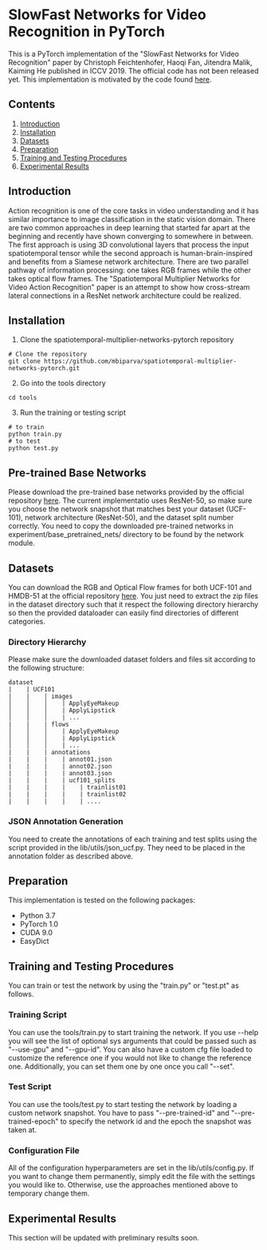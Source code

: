 # SlowFast Networks for Video Recognition in PyTorch
This is a PyTorch implementation of the "SlowFast Networks for Video Recognition" paper by Christoph Feichtenhofer, Haoqi Fan, Jitendra Malik, Kaiming He published in ICCV 2019. The official code has not been released yet. This implementation is motivated by the code found [here](https://github.com/r1ch88/SlowFastNetworks).

## Contents

1. [Introduction](#introduction)
2. [Installation](#installation)
4. [Datasets](#datasets)
5. [Preparation](#preparation)
6. [Training and Testing Procedures](#training-and-testing-procedures)
7. [Experimental Results](#experimental-results)

## Introduction
Action recognition is one of the core tasks in video understanding and it has similar importance to image classification in the static vision domain. There are two common approaches in deep learning that started far apart at the beginning and recently have shown converging to somewhere in between. The first approach is using 3D convolutional layers that process the input spatiotemporal tensor while the second approach is human-brain-inspired and benefits from a Siamese network architecture. There are two parallel pathway of information processing: one takes RGB frames while the other takes optical flow frames. The "Spatiotemporal Multiplier Networks for Video Action Recognition" paper is an attempt to show how cross-stream lateral connections in a ResNet network architecture could be realized.

## Installation

1. Clone the spatiotemporal-multiplier-networks-pytorch repository

```shell
# Clone the repository
git clone https://github.com/mbiparva/spatiotemporal-multiplier-networks-pytorch.git
```

2. Go into the tools directory

```shell
cd tools
```

3. Run the training or testing script
```shell
# to train
python train.py
# to test
python test.py
```

## Pre-trained Base Networks
Please download the pre-trained base networks provided by the official repository [here](https://github.com/feichtenhofer/st-resnet#models-st-mulnet). The current implementatio uses ResNet-50, so make sure you choose the network snapshot that matches best your dataset (UCF-101), network architecture (ResNet-50), and the dataset split number correctly.
You need to copy the downloaded pre-trained networks in experiment/base_pretrained_nets/ directory to be found by the network module.

## Datasets
You can download the RGB and Optical Flow frames for both UCF-101 and HMDB-51 at the official repository [here](https://github.com/feichtenhofer/st-resnet#models-st-mulnet). You just need to extract the zip files in the dataset directory such that it respect the following directory hierarchy so then the provided dataloader can easily find directories of different categories.

### Directory Hierarchy
Please make sure the downloaded dataset folders and files sit according to the following structure:

```
dataset
|    | UCF101
|    |    | images
│    │    │    | ApplyEyeMakeup  
│    │    │    | ApplyLipstick  
│    │    │    | ...  
|    |    | flows
│    │    │    | ApplyEyeMakeup  
│    │    │    | ApplyLipstick  
│    │    │    | ...  
|    |    | annotations
|    |    |    | annot01.json
|    |    |    | annot02.json
|    |    |    | annot03.json
|    |    |    | ucf101_splits
|    |    |    |    | trainlist01
|    |    |    |    | trainlist02
|    |    |    |    | ....
```
### JSON Annotation Generation
You need to create the annotations of each training and test splits using the script provided in the lib/utils/json_ucf.py. They need to be placed in the annotation folder as described above.

## Preparation
This implementation is tested on the following packages:
* Python 3.7
* PyTorch 1.0 
* CUDA 9.0
* EasyDict

## Training and Testing Procedures
You can train or test the network by using the "train.py" or "test.pt" as follows.

### Training Script
You can use the tools/train.py to start training the network. If you use --help you will see the list of optional sys arguments that could be passed such as "--use-gpu" and "--gpu-id". You can also have a custom cfg file loaded to customize the reference one if you would not like to change the reference one. Additionally, you can set them one by one once you call "--set".

### Test Script
You can use the tools/test.py to start testing the network by loading a custom network snapshot. You have to pass "--pre-trained-id" and "--pre-trained-epoch" to specify the network id and the epoch the snapshot was taken at.

### Configuration File
All of the configuration hyperparameters are set in the lib/utils/config.py. If you want to change them permanently, simply edit the file with the settings you would like to. Otherwise, use the approaches mentioned above to temporary change them.

## Experimental Results
This section will be updated with preliminary results soon.
